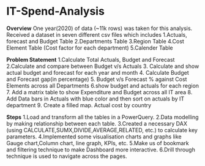 # IT-Spend-Analysis

**Overview**
One year(2020) of data (~11k rows) was taken for this analysis. Received a dataset in seven different csv files which includes 
      1.Actuals, forecast and Budget Table
      2.Departments Table
      3.Region Table
      4.Cost Element Table (Cost factor for each department)
      5.Calender Table

**Problem Statement**
1.Calculate Total Actuals, Budget and Forecast
2.Calculate and compare between Budget v/s Actuals
3. Calculate and show actual budget and forecast for each year and month
4. Calculate Budget and Forecast gap(in percentage)
5. Budget v/s Forecast % against Cost Elements across all Departments
6.show budget and actuals for each region
7. Add a matrix table to show Expenditure and Budget across all IT area 
8. Add Data bars in Actuals with blue color and then sort on actuals by IT department
9. Create a filled map. Actual cost by country

**Steps**
1.Load and transform all the tables in a PowerQuery.
2.Data modelling by making relationship between each table.
3.Created a necessary DAX (using CALCULATE,SUMX,DIVIDE,AVERAGE,RELATED, etc.) to calculate key parameters.
4.Implemented some visualisation charts and graphs like Gauge chart,Column chart, line graph, KPIs, etc.
5.Make us of bookmark and filtering technique to make Dashboard more interactive.
6.Drill through technique is used to navigate across the pages.

